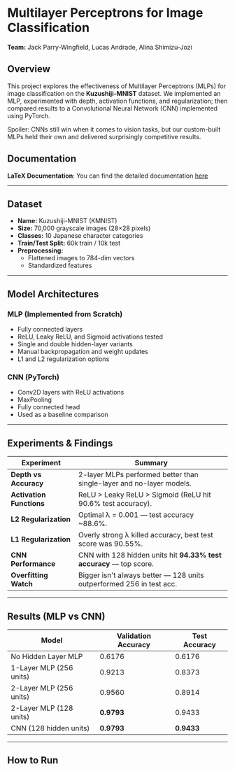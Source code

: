 # Multilayer Perceptrons for Image Classification

**Team:** Jack Parry-Wingfield, Lucas Andrade, Alina Shimizu-Jozi  

## Overview

This project explores the effectiveness of Multilayer Perceptrons (MLPs) for image classification on the **Kuzushiji-MNIST** dataset. We implemented an MLP, experimented with depth, activation functions, and regularization; then compared results to a Convolutional Neural Network (CNN) implemented using PyTorch.

Spoiler: CNNs still win when it comes to vision tasks, but our custom-built MLPs held their own and delivered surprisingly competitive results.

## Documentation

**LaTeX Documentation**: You can find the detailed documentation [here](MLDocumentation1.pdf)

---

## Dataset

- **Name:** Kuzushiji-MNIST (KMNIST)  
- **Size:** 70,000 grayscale images (28×28 pixels)  
- **Classes:** 10 Japanese character categories  
- **Train/Test Split:** 60k train / 10k test  
- **Preprocessing:**  
  - Flattened images to 784-dim vectors  
  - Standardized features  

---

## Model Architectures

### MLP (Implemented from Scratch)
- Fully connected layers
- ReLU, Leaky ReLU, and Sigmoid activations tested
- Single and double hidden-layer variants
- Manual backpropagation and weight updates
- L1 and L2 regularization options

### CNN (PyTorch)
- Conv2D layers with ReLU activations
- MaxPooling
- Fully connected head
- Used as a baseline comparison

---

## Experiments & Findings

| Experiment | Summary |
|-----------|---------|
| **Depth vs Accuracy** | 2-layer MLPs performed better than single-layer and no-layer models. |
| **Activation Functions** | ReLU > Leaky ReLU > Sigmoid (ReLU hit 90.6% test accuracy). |
| **L2 Regularization** | Optimal λ = 0.001 — test accuracy ~88.6%. |
| **L1 Regularization** | Overly strong λ killed accuracy, best test score was 90.55%. |
| **CNN Performance** | CNN with 128 hidden units hit **94.33% test accuracy** — top score. |
| **Overfitting Watch** | Bigger isn't always better — 128 units outperformed 256 in test acc. |

---

## Results (MLP vs CNN)

| Model                  | Validation Accuracy | Test Accuracy |
|------------------------|---------------------|----------------|
| No Hidden Layer MLP    | 0.6176              | 0.6176         |
| 1-Layer MLP (256 units)| 0.9213              | 0.8373         |
| 2-Layer MLP (256 units)| 0.9560              | 0.8914         |
| 2-Layer MLP (128 units)| **0.9793**          | 0.9433         |
| CNN (128 hidden units) | **0.9793**          | **0.9433**     |

---

## How to Run
